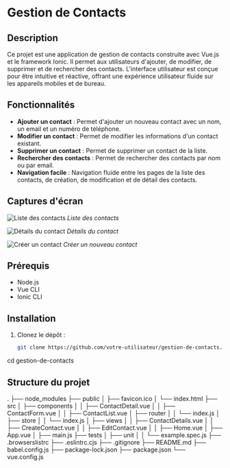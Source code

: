 # Gestion de Contacts

## Description

Ce projet est une application de gestion de contacts construite avec Vue.js et le framework Ionic. Il permet aux utilisateurs d'ajouter, de modifier, de supprimer et de rechercher des contacts. L'interface utilisateur est conçue pour être intuitive et réactive, offrant une expérience utilisateur fluide sur les appareils mobiles et de bureau.

## Fonctionnalités

- **Ajouter un contact** : Permet d'ajouter un nouveau contact avec un nom, un email et un numéro de téléphone.
- **Modifier un contact** : Permet de modifier les informations d'un contact existant.
- **Supprimer un contact** : Permet de supprimer un contact de la liste.
- **Rechercher des contacts** : Permet de rechercher des contacts par nom ou par email.
- **Navigation facile** : Navigation fluide entre les pages de la liste des contacts, de création, de modification et de détail des contacts.

## Captures d'écran

![Liste des contacts](path/to/contact-list.png)
*Liste des contacts*

![Détails du contact](path/to/contact-details.png)
*Détails du contact*

![Créer un contact](path/to/create-contact.png)
*Créer un nouveau contact*

## Prérequis

- Node.js
- Vue CLI
- Ionic CLI

## Installation

1. Clonez le dépôt :
   ```bash
   git clone https://github.com/votre-utilisateur/gestion-de-contacts.git

cd gestion-de-contacts

## Structure du projet 

.
├── node_modules
├── public
│   ├── favicon.ico
│   └── index.html
├── src
│   ├── components
│   │   ├── ContactDetail.vue
│   │   ├── ContactForm.vue
│   │   ├── ContactList.vue
│   ├── router
│   │   └── index.js
│   ├── store
│   │   └── index.js
│   ├── views
│   │   ├── ContactDetails.vue
│   │   ├── CreateContact.vue
│   │   ├── EditContact.vue
│   │   ├── Home.vue
│   ├── App.vue
│   ├── main.js
├── tests
│   ├── unit
│   │   └── example.spec.js
├── .browserslistrc
├── .eslintrc.cjs
├── .gitignore
├── README.md
├── babel.config.js
├── package-lock.json
├── package.json
└── vue.config.js
